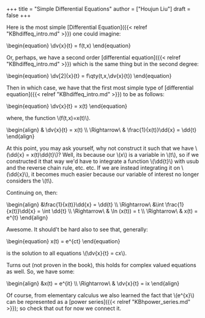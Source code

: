 +++
title = "Simple Differential Equations"
author = ["Houjun Liu"]
draft = false
+++

Here is the most simple [Differential Equation]({{< relref "KBhdiffeq_intro.md" >}}) one could imagine:

\begin{equation}
\dv{x}{t} = f(t,x)
\end{equation}

Or, perhaps, we have a second order [differential equation]({{< relref "KBhdiffeq_intro.md" >}}) which is the same thing but in the second degree:

\begin{equation}
\dv[2]{x}{t} = f\qty(t,x,\dv{x}{t})
\end{equation}

Then in which case, we have that the first most simple type of [differential equation]({{< relref "KBhdiffeq_intro.md" >}}) to be as follows:

\begin{equation}
\dv{x}{t} = x(t)
\end{equation}

where, the function \\(f(t,x)=x(t)\\).

\begin{align}
& \dv{x}{t} = x(t) \\\\
\Rightarrow\ & \frac{1}{x(t)}\dd{x} = \dd{t}
\end{align}

At this point, you may ask yourself, why not construct it such that we have \\(\dd{x} = x(t)\dd{t}\\)? Well, its because our \\(x\\) is a variable in \\(t\\), so if we constructed it that way we'd have to integrate a function \\(\dd{t}\\) with usub and the reverse chain rule, etc. etc. If we are instead integrating it on \\(\dd{x}\\), it becomes much easier because our variable of interest no longer considers the \\(t\\).

Continuing on, then:

\begin{align}
&\frac{1}{x(t)}\dd{x} = \dd{t} \\\\
\Rightarrow\ &\int \frac{1}{x(t)}\dd{x} = \int \dd{t}  \\\\
\Rightarrow\ & \ln (x(t)) = t  \\\\
\Rightarrow\ & x(t) = e^{t}
\end{align}

Awesome. It should't be hard also to see that, generally:

\begin{equation}
x(t) = e^{ct}
\end{equation}

is the solution to all equations \\(\dv{x}{t} = cx\\).

Turns out (not proven in the book), this holds for complex valued equations as well. So, we have some:

\begin{align}
&x(t) = e^{it} \\\\
\Rightarrow\ & \dv{x}{t} = ix
\end{align}

Of course, from elementary calculus we also learned the fact that \\(e^{x}\\) can be represented as a [power series]({{< relref "KBhpower_series.md" >}}); so check that out for now we connect it.